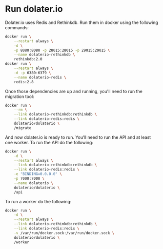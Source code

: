 # Run dolater.io

Dolater.io uses Redis and Rethinkdb. Run them in docker using the following commands:

```bash
docker run \
    --restart always \
    -d \
    -p 8080:8080 -p 28015:28015 -p 29015:29015 \
    --name dolaterio-rethinkdb \
    rethinkdb:2.0
docker run \
    --restart always \
    -d -p 6380:6379 \
    --name dolaterio-redis \
    redis:2.8
```

Once those dependencies are up and running, you'll need to run the migration tool:

```bash
docker run \
    --rm \
    --link dolaterio-rethinkdb:rethinkdb \
    --link dolaterio-redis:redis \
    dolaterio/dolaterio \
    /migrate
```

And now dolater.io is ready to run. You'll need to run the API and at least one worker.
To run the API do the following:

```bash
docker run \
    -d \
    --restart always \
    --link dolaterio-rethinkdb:rethinkdb \
    --link dolaterio-redis:redis \
    -e "BINDING=0.0.0.0" \
    -p 7000:7000 \
    --name dolaterio \
    dolaterio/dolaterio \
    /api
```

To run a worker do the following:

```bash
docker run \
    -d \
    --restart always \
    --link dolaterio-rethinkdb:rethinkdb \
    --link dolaterio-redis:redis \
    -v /var/run/docker.sock:/var/run/docker.sock \
    dolaterio/dolaterio \
    /worker
```
